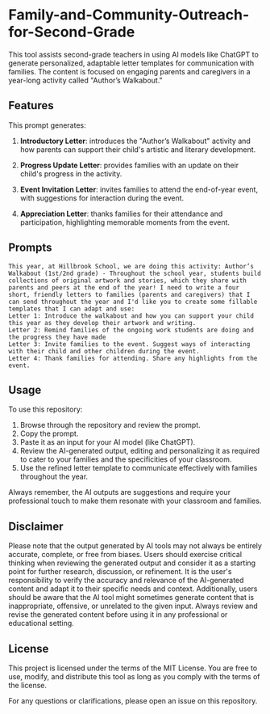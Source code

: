 # Family-and-Community-Outreach-for-Second-Grade

This tool assists second-grade teachers in using AI models like ChatGPT to generate personalized, adaptable letter templates for communication with families. The content is focused on engaging parents and caregivers in a year-long activity called "Author’s Walkabout."

## Features

This prompt generates:

1. **Introductory Letter**: introduces the "Author’s Walkabout" activity and how parents can support their child's artistic and literary development.

2. **Progress Update Letter**: provides families with an update on their child's progress in the activity.

3. **Event Invitation Letter**: invites families to attend the end-of-year event, with suggestions for interaction during the event.

4. **Appreciation Letter**: thanks families for their attendance and participation, highlighting memorable moments from the event.


## Prompts
```
This year, at Hillbrook School, we are doing this activity: Author’s Walkabout (1st/2nd grade) - Throughout the school year, students build collections of original artwork and stories, which they share with parents and peers at the end of the year! I need to write a four short, friendly letters to families (parents and caregivers) that I can send throughout the year and I'd like you to create some fillable templates that I can adapt and use:
Letter 1: Introduce the walkabout and how you can support your child this year as they develop their artwork and writing.
Letter 2: Remind families of the ongoing work students are doing and the progress they have made 
Letter 3: Invite families to the event. Suggest ways of interacting with their child and other children during the event.
Letter 4: Thank families for attending. Share any highlights from the event.
```

## Usage

To use this repository:

1. Browse through the repository and review the prompt.
2. Copy the prompt.
3. Paste it as an input for your AI model (like ChatGPT).
4. Review the AI-generated output, editing and personalizing it as required to cater to your families and the specificities of your classroom.
5. Use the refined letter template to communicate effectively with families throughout the year.

Always remember, the AI outputs are suggestions and require your professional touch to make them resonate with your classroom and families.

## Disclaimer

Please note that the output generated by AI tools may not always be entirely accurate, complete, or free from biases. Users should exercise critical thinking when reviewing the generated output and consider it as a starting point for further research, discussion, or refinement. It is the user's responsibility to verify the accuracy and relevance of the AI-generated content and adapt it to their specific needs and context. Additionally, users should be aware that the AI tool might sometimes generate content that is inappropriate, offensive, or unrelated to the given input. Always review and revise the generated content before using it in any professional or educational setting.

## License

This project is licensed under the terms of the MIT License. You are free to use, modify, and distribute this tool as long as you comply with the terms of the license.

For any questions or clarifications, please open an issue on this repository.
